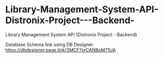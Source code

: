 # Library-Management-System-API-Distronix-Project---Backend-
Library Management System API (Distronix Project - Backend)

Database Schema link using DB Designer:
https://dbdesigner.page.link/3MCF7srCANBoM71UA
